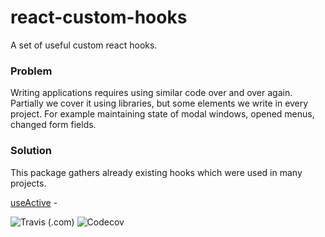 # react-custom-hooks

A set of useful custom react hooks.

### Problem

Writing applications requires using similar code
over and over again. Partially we cover it using libraries,
but some elements we write in every project. For example
maintaining state of modal windows, opened menus, changed
form fields.

### Solution

This package gathers already existing hooks which were used
in many projects. 

[useActive](./src/stateHooks/useActive.md) - 

![Travis (.com)](https://img.shields.io/travis/com/mayacode/react-custom-hooks)
![Codecov](https://img.shields.io/codecov/c/github/mayacode/react-custom-hooks?token=K04864LH7U)
